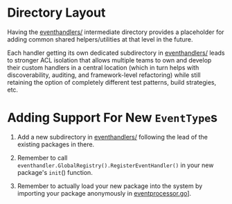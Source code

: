 # Directory Layout

Having the [eventhandlers/](eventhandlers/) intermediate directory provides a placeholder for adding common shared helpers/utilities at that level in the future.

Each handler getting its own dedicated subdirectory in [eventhandlers/](eventhandlers/) leads to stronger ACL isolation that allows multiple teams
to own and develop their custom handlers in a central location (which in turn helps with discoverability, auditing, and framework-level
refactoring) while still retaining the option of completely different test patterns, build strategies, etc.

# Adding Support For New `EventType`s

1. Add a new subdirectory in [eventhandlers/](eventhandlers/) following the lead of the existing packages in there.

2. Remember to call `eventhandler.GlobalRegistry().RegisterEventHandler()` in your new package's `init`() function.

3. Remember to actually load your new package into the system by importing your package anonymously in [eventprocessor.go](../eventprocessor/eventprocessor.go)].